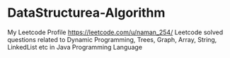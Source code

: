 # DataStructurea-Algorithm

My Leetcode Profile https://leetcode.com/u/naman_254/
Leetcode solved questions related to Dynamic Programming, Trees, Graph, Array, String, LinkedList etc in Java Programming Language
